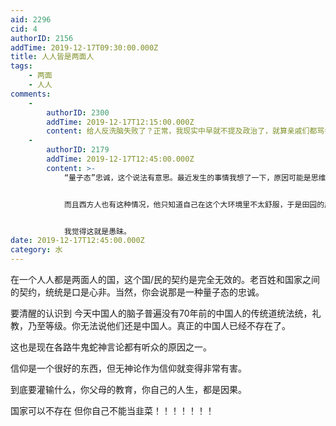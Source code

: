 ```yaml
---
aid: 2296
cid: 4
authorID: 2156
addTime: 2019-12-17T09:30:00.000Z
title: 人人皆是两面人
tags:
    - 两面
    - 人人
comments:
    -
        authorID: 2300
        addTime: 2019-12-17T12:15:00.000Z
        content: 给人反洗脑失败了？正常，我现实中早就不提及政治了，就算亲戚们都骂香港人我也装作没听见。
    -
        authorID: 2179
        addTime: 2019-12-17T12:45:00.000Z
        content: >-
            “量子态”忠诚，这个说法有意思。最近发生的事情我想了一下，原因可能是思维模式上反逻辑，反理性，所以他可以前一刻承认，后一刻又不承认前一刻的事情。这些人主要的思维方式是感觉上要如何如何，只有笼统的模糊的“感觉”体验，却没有去省察感觉产生的原因以及解决方法的合理性。


            而且西方人也有这种情况，他只知道自己在这个大环境里不太舒服，于是田园的风格就“感觉”很好，他完全不会顾及这事情的真假，感觉好就行了。


            我觉得这就是愚昧。
date: 2019-12-17T12:45:00.000Z
category: 水
---
```


在一个人人都是两面人的国，这个国/民的契约是完全无效的。老百姓和国家之间的契约，统统是口是心非。当然，你会说那是一种量子态的忠诚。

要清醒的认识到 今天中国人的脑子普遍没有70年前的中国人的传统道统法统，礼教，乃至等级。你无法说他们还是中国人。真正的中国人已经不存在了。

这也是现在各路牛鬼蛇神言论都有听众的原因之一。

信仰是一个很好的东西，但无神论作为信仰就变得非常有害。

到底要灌输什么，你父母的教育，你自己的人生，都是因果。

国家可以不存在 但你自己不能当韭菜！！！！！！！
